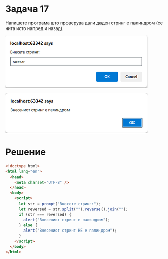 # Задача 17

Напишете програма што проверува дали даден стринг е палиндром (се чита исто напред и назад).

![image](img/img.png)

![image](img/img_1.png)

# Решение

```html
<!doctype html>
<html lang="en">
  <head>
    <meta charset="UTF-8" />
  </head>
  <body>
    <script>
      let str = prompt("Внесете стринг:");
      let reversed = str.split("").reverse().join("");
      if (str === reversed) {
        alert("Внесениот стринг е палиндром");
      } else {
        alert("Внесениот стринг НЕ е палиндром");
      }
    </script>
  </body>
</html>
```
